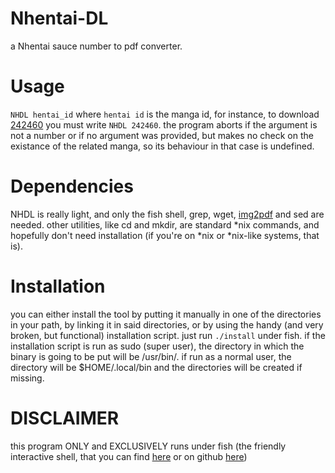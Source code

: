 # Nhentai-DL
a Nhentai sauce number to pdf converter.

# Usage  
`NHDL hentai_id` where `hentai id` is the manga id, for instance, to download [242460](https://www.nhentai.net/g/242460)
you must write `NHDL 242460`. the program aborts if the argument is not a number or if no argument was provided, 
but makes no check on the existance of the related manga, so its behaviour in that case is undefined. 

# Dependencies
NHDL is really light, and only the fish shell, grep, wget, [img2pdf](https://github.com/myollie/img2pdf) and sed are needed. other utilities, like cd and mkdir, are 
standard \*nix commands, and hopefully don't need installation (if you're on \*nix or *nix-like systems, that is).

# Installation
you can either install the tool by putting it manually in one of the directories in your path, by linking it in said directories, or by using the handy (and very broken, but functional) installation script. just
run `./install` under fish.
if the installation script is run as sudo (super user), the directory in which the binary is going to be put will be /usr/bin/. if run as a normal user, the directory will be $HOME/.local/bin and the directories 
will be created if missing. 

# DISCLAIMER
this program ONLY and EXCLUSIVELY runs under fish (the friendly interactive shell, that you can find [here](https://fishshell.com/) or on github [here](https://github.com/fish-shell/fish-shell/)) 
